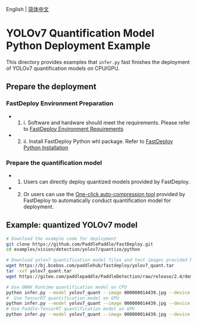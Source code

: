 English | [简体中文](README_CN.md)
# YOLOv7 Quantification Model Python Deployment Example
This directory provides examples that `infer.py` fast finishes the deployment of YOLOv7 quantification models on CPU/GPU.

## Prepare the deployment
### FastDeploy Environment Preparation
- 1. i.	Software and hardware should meet the requirements. Please refer to [FastDeploy Environment Requirements](../../../../../../docs/cn/build_and_install/download_prebuilt_libraries.md)  
- 2. ii.	Install FastDeploy Python whl package. Refer to [FastDeploy Python Installation](../../../../../../docs/cn/build_and_install/download_prebuilt_libraries.md)

### Prepare the quantification model
- 1. Users can directly deploy quantized models provided by FastDeploy.
- 2. Or users can use the [ One-click auto-compression tool](../../../../../../tools/common_tools/auto_compression/) provided by FastDeploy to automatically conduct quantification model for deployment.

## Example: quantized YOLOv7 model
```bash
# Download the example code for deployment
git clone https://github.com/PaddlePaddle/FastDeploy.git
cd examples/vision/detection/yolov7/quantize/python

# Download yolov7 quantification model files and test images provided by FastDeploy
wget https://bj.bcebos.com/paddlehub/fastdeploy/yolov7_quant.tar
tar -xvf yolov7_quant.tar
wget https://gitee.com/paddlepaddle/PaddleDetection/raw/release/2.4/demo/000000014439.jpg

# Use ONNX Runtime quantification model on CPU
python infer.py --model yolov7_quant --image 000000014439.jpg --device cpu --backend ort
#  Use TensorRT quantification model on GPU
python infer.py --model yolov7_quant --image 000000014439.jpg --device gpu --backend trt
# Use Paddle-TensorRT quantification model on GPU
python infer.py --model yolov7_quant --image 000000014439.jpg --device gpu --backend pptrt
```
